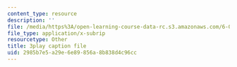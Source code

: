 ```yaml
---
content_type: resource
description: ''
file: /media/https%3A/open-learning-course-data-rc.s3.amazonaws.com/6-00sc-introduction-to-computer-science-and-programming-spring-2011/2985b7e5a29e6e89856a8b838d4c96cc_WbWb0u8bJrU.srt
file_type: application/x-subrip
resourcetype: Other
title: 3play caption file
uid: 2985b7e5-a29e-6e89-856a-8b838d4c96cc
---
```

